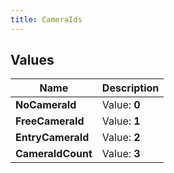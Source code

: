 ```yaml
---
title: CameraIds
---
```


## Values

| Name | Description |
| ---- | ----------- |
| **NoCameraId** | Value: **0** |
| **FreeCameraId** | Value: **1** |
| **EntryCameraId** | Value: **2** |
| **CameraIdCount** | Value: **3** |

